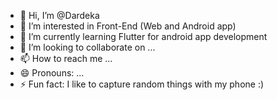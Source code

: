 - 👋 Hi, I’m @Dardeka
- 👀 I’m interested in Front-End (Web and Android app)
- 🌱 I’m currently learning Flutter for android app development
- 💞️ I’m looking to collaborate on ...
- 📫 How to reach me ...
- 😄 Pronouns: ...
- ⚡ Fun fact: I like to capture random things with my phone :)

<!---
Dardeka/Dardeka is a ✨ special ✨ repository because its `README.md` (this file) appears on your GitHub profile.
You can click the Preview link to take a look at your changes.
--->
